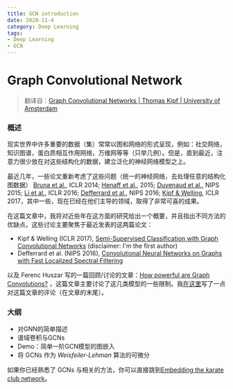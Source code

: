```yaml
---
title: GCN introduction
date: 2020-11-4
category: Deep Learning
tags:
- Deep Learning
- GCN
---
```


# Graph Convolutional Network

> 翻译自：[Graph Convolutional Networks | Thomas Kipf | University of Amsterdam](http://tkipf.github.io/graph-convolutional-networks/)

### 概述

现实世界中许多重要的数据（集）常常以图和网络的形式呈现，例如：社交网络，知识图谱，蛋白质相互作用网络，万维网等等（只举几例）。但是，直到最近，注意力很少放在对这些结构化的数据，建立泛化的神经网络模型之上。

最近几年，一些论文重新考虑了这些问题（统一的神经网络，去处理任意的结构化图数据） [Bruna et al.](http://arxiv.org/abs/1312.6203), ICLR 2014; [Henaff et al.](http://arxiv.org/abs/1506.05163), 2015; [Duvenaud et al.](http://papers.nips.cc/paper/5954-convolutional-networks-on-graphs-for-learning-molecular-fingerprints), NIPS 2015; [Li et al.](https://arxiv.org/abs/1511.05493), ICLR 2016; [Defferrard et al.](https://arxiv.org/abs/1606.09375), NIPS 2016; [Kipf & Welling](http://arxiv.org/abs/1609.02907), ICLR 2017，其中一些，现在已经在他们主导的领域，取得了非常可喜的成果。

在这篇文章中，我将对近些年在这方面的研究给出一个概要，并且指出不同方法的优缺点。这些讨论主要聚焦于最近发表的这两篇论文：

- Kipf & Welling (ICLR 2017), [Semi-Supervised Classification with Graph Convolutional Networks](http://arxiv.org/abs/1609.02907) (disclaimer: I'm the first author)
- Defferrard et al. (NIPS 2016), [Convolutional Neural Networks on Graphs with Fast Localized Spectral Filtering](https://arxiv.org/abs/1606.09375)

以及 Ferenc Huszar 写的一篇回顾/讨论的文章：[How powerful are Graph Convolutions?](http://www.inference.vc/how-powerful-are-graph-convolutions-review-of-kipf-welling-2016-2/) ，这篇文章主要讨论了这几类模型的一些限制。我[在这里](http://tkipf.github.io/graph-convolutional-networks/#the-issue-with-regular-graphs)写了一点对这篇文章的评论（在文章的末尾）。

### 大纲

- 对GNN的简单描述
- 谱域卷积与GCNs
- Demo：简单一阶GCN模型的图嵌入
- 将 GCNs 作为 *Weisfeiler-Lehman* 算法的可微分

如果你已经熟悉了 GCNs 与相关的方法，你可以直接跳到[Embedding the karate club network](http://tkipf.github.io/graph-convolutional-networks/#gcns-part-iii-embedding-the-karate-club-network)。

